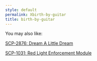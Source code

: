 ```yaml
---
style: default
permalink: Xbirth-by-guitar
title: birth-by-guitar
---
```

You may also like:

[SCP-2876: Dream A Little Dream](http://scp-wiki.net/scp-2876)

[SCP-1031: Red Light Enforcement Module](http://scp-wiki.net/scp-1031)
